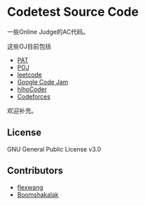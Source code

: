 Codetest Source Code
=========


一些Online Judge的AC代码。

这些OJ目前包括

  - [PAT](https://www.patest.cn/)
  - [POJ](http://poj.org/)
  - [leetcode](http://oj.leetcode.com/)
  - [Google Code Jam](https://code.google.com/codejam/)
  - [hihoCoder](http://www.hihocoder.com/)
  - [Codeforces](http://codeforces.com/)

欢迎补充。


License
----

GNU General Public License v3.0

Contributors
----
  - [flexwang](https://github.com/flexwang)
  - [Boomshakalak](https://github.com/Boomshakalak)


    
